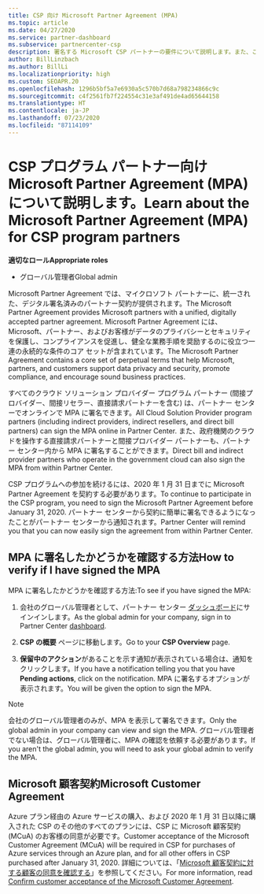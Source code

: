 ```yaml
---
title: CSP 向け Microsoft Partner Agreement (MPA)
ms.topic: article
ms.date: 04/27/2020
ms.service: partner-dashboard
ms.subservice: partnercenter-csp
description: 署名する Microsoft CSP パートナーの要件について説明します。また、この統一され、デジタル署名済みの Microsoft Partner Agreement (MPA) を確認します。
author: BillLinzbach
ms.author: BillLi
ms.localizationpriority: high
ms.custom: SEOAPR.20
ms.openlocfilehash: 1296b5bf5a7e6930a5c570b7d68a798234866c9c
ms.sourcegitcommit: c4f2561fb7f224554c31e3af491de4ad65644158
ms.translationtype: HT
ms.contentlocale: ja-JP
ms.lasthandoff: 07/23/2020
ms.locfileid: "87114109"
---
```

# <a name="learn-about-the-microsoft-partner-agreement-mpa-for-csp-program-partners"></a><span data-ttu-id="a29f6-103">CSP プログラム パートナー向け Microsoft Partner Agreement (MPA) について説明します。</span><span class="sxs-lookup"><span data-stu-id="a29f6-103">Learn about the Microsoft Partner Agreement (MPA) for CSP program partners</span></span>

<span data-ttu-id="a29f6-104">**適切なロール**</span><span class="sxs-lookup"><span data-stu-id="a29f6-104">**Appropriate roles**</span></span>

- <span data-ttu-id="a29f6-105">グローバル管理者</span><span class="sxs-lookup"><span data-stu-id="a29f6-105">Global admin</span></span>

<span data-ttu-id="a29f6-106">Microsoft Partner Agreement では、マイクロソフト パートナーに、統一された、デジタル署名済みのパートナー契約が提供されます。</span><span class="sxs-lookup"><span data-stu-id="a29f6-106">The Microsoft Partner Agreement provides Microsoft partners with a unified, digitally accepted partner agreement.</span></span> <span data-ttu-id="a29f6-107">Microsoft Partner Agreement には、Microsoft、パートナー、およびお客様がデータのプライバシーとセキュリティを保護し、コンプライアンスを促進し、健全な業務手順を奨励するのに役立つ一連の永続的な条件のコア セットが含まれています。</span><span class="sxs-lookup"><span data-stu-id="a29f6-107">The Microsoft Partner Agreement contains a core set of perpetual terms that help Microsoft, partners, and customers support data privacy and security, promote compliance, and encourage sound business practices.</span></span>

<span data-ttu-id="a29f6-108">すべてのクラウド ソリューション プロバイダー プログラム パートナー (間接プロバイダー、間接リセラー、直接請求パートナーを含む) は、パートナー センターでオンラインで MPA に署名できます。</span><span class="sxs-lookup"><span data-stu-id="a29f6-108">All Cloud Solution Provider program partners (including indirect providers, indirect resellers, and direct bill partners) can sign the MPA online in Partner Center.</span></span> <span data-ttu-id="a29f6-109">また、政府機関のクラウドを操作する直接請求パートナーと間接プロバイダー パートナーも、パートナー センター内から MPA に署名することができます。</span><span class="sxs-lookup"><span data-stu-id="a29f6-109">Direct bill and indirect provider partners who operate in the government cloud can also sign the MPA from within Partner Center.</span></span>

<span data-ttu-id="a29f6-110">CSP プログラムへの参加を続けるには、2020 年 1 月 31 日までに Microsoft Partner Agreement を契約する必要があります。</span><span class="sxs-lookup"><span data-stu-id="a29f6-110">To continue to participate in the CSP program, you need to sign the Microsoft Partner Agreement before January 31, 2020.</span></span> <span data-ttu-id="a29f6-111">パートナー センターから契約に簡単に署名できるようになったことがパートナー センターから通知されます。</span><span class="sxs-lookup"><span data-stu-id="a29f6-111">Partner Center will remind you that you can now easily sign the agreement from within Partner Center.</span></span>

## <a name="how-to-verify-if-i-have-signed-the-mpa"></a><span data-ttu-id="a29f6-112">MPA に署名したかどうかを確認する方法</span><span class="sxs-lookup"><span data-stu-id="a29f6-112">How to verify if I have signed the MPA</span></span>

<span data-ttu-id="a29f6-113">MPA に署名したかどうかを確認する方法:</span><span class="sxs-lookup"><span data-stu-id="a29f6-113">To see if you have signed the MPA:</span></span>

1. <span data-ttu-id="a29f6-114">会社のグローバル管理者として、パートナー センター [ダッシュボード](https://partner.microsoft.com/dashboard/home)にサインインします。</span><span class="sxs-lookup"><span data-stu-id="a29f6-114">As the global admin for your company, sign in to Partner Center [dashboard](https://partner.microsoft.com/dashboard/home).</span></span>

2. <span data-ttu-id="a29f6-115">**CSP の概要** ページに移動します。</span><span class="sxs-lookup"><span data-stu-id="a29f6-115">Go to your **CSP Overview** page.</span></span>

3. <span data-ttu-id="a29f6-116">**保留中のアクション**があることを示す通知が表示されている場合は、通知をクリックします。</span><span class="sxs-lookup"><span data-stu-id="a29f6-116">If you have a notification telling you that you have **Pending actions**, click on the notification.</span></span> <span data-ttu-id="a29f6-117">MPA に署名するオプションが表示されます。</span><span class="sxs-lookup"><span data-stu-id="a29f6-117">You will be given the option to sign the MPA.</span></span>

>[!NOTE]
><span data-ttu-id="a29f6-118">会社のグローバル管理者のみが、MPA を表示して署名できます。</span><span class="sxs-lookup"><span data-stu-id="a29f6-118">Only the global admin in your company can view and sign the MPA.</span></span> <span data-ttu-id="a29f6-119">グローバル管理者でない場合は、グローバル管理者に、MPA の確認を依頼する必要があります。</span><span class="sxs-lookup"><span data-stu-id="a29f6-119">If you aren't the global admin, you will need to ask your global admin to verify the MPA.</span></span>

## <a name="microsoft-customer-agreement"></a><span data-ttu-id="a29f6-120">Microsoft 顧客契約</span><span class="sxs-lookup"><span data-stu-id="a29f6-120">Microsoft Customer Agreement</span></span>

<span data-ttu-id="a29f6-121">Azure プラン経由の Azure サービスの購入、および 2020 年 1 月 31 日以降に購入された CSP のその他のすべてのプランには、CSP に Microsoft 顧客契約 (MCuA) のお客様の同意が必要です。</span><span class="sxs-lookup"><span data-stu-id="a29f6-121">Customer acceptance of the Microsoft Customer Agreement (MCuA) will be required in CSP for purchases of Azure services through an Azure plan, and for all other offers in CSP purchased after January 31, 2020.</span></span> <span data-ttu-id="a29f6-122">詳細については、「[Microsoft 顧客契約に対する顧客の同意を確認する](confirm-customer-agreement.md)」を参照してください。</span><span class="sxs-lookup"><span data-stu-id="a29f6-122">For more information, read [Confirm customer acceptance of the Microsoft Customer Agreement](confirm-customer-agreement.md).</span></span>